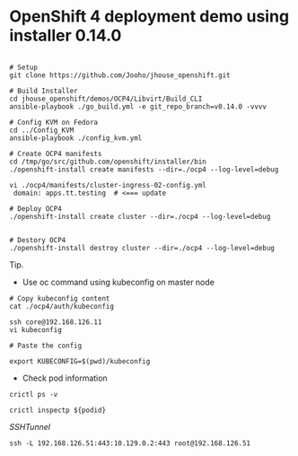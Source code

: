
# OpenShift 4 deployment demo using installer 0.14.0 

~~~

# Setup
git clone https://github.com/Jooho/jhouse_openshift.git 

# Build Installer
cd jhouse_openshift/demos/OCP4/Libvirt/Build_CLI
ansible-playbook ./go_build.yml -e git_repo_branch=v0.14.0 -vvvv

# Config KVM on Fedora
cd ../Config_KVM
ansible-playbook ./config_kvm.yml

# Create OCP4 manifests
cd /tmp/go/src/github.com/openshift/installer/bin
./openshift-install create manifests --dir=./ocp4 --log-level=debug

vi ./ocp4/manifests/cluster-ingress-02-config.yml
 domain: apps.tt.testing  # <=== update

# Deploy OCP4 
./openshift-install create cluster --dir=./ocp4 --log-level=debug


# Destory OCP4
./openshift-install destroy cluster --dir=./ocp4 --log-level=debug
~~~



Tip. 
- Use oc command using kubeconfig on master node
  
~~~
# Copy kubeconfig content
cat ./ocp4/auth/kubeconfig

ssh core@192.168.126.11
vi kubeconfig

# Paste the config

export KUBECONFIG=$(pwd)/kubeconfig
~~~

- Check pod information
  
~~~
crictl ps -v

crictl inspectp ${podid}
~~~


*SSHTunnel*
~~~
ssh -L 192.168.126.51:443:10.129.0.2:443 root@192.168.126.51
~~~
